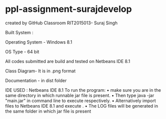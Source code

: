 # ppl-assignment-surajdevelop
 created by GitHub 
 Classroom RIT2015013- Suraj Singh

Built System :

Operating System - Windows 8.1

OS Type - 64 bit

All codes submitted are build and tested on Netbeans IDE 8.1

Class Diagram- It is in .png format 


Documentation - in dist folder



IDE USED : Netbeans IDE 8.1 To run the program: • make sure you are in the same directory in which runnable jar file is present. • Then type java -jar "main.jar" in command line to execute respectively. • Alternatively import files to Netbeans IDE 8.1 and execute . • The LOG files will be generated in the same folder in which jar file is present
